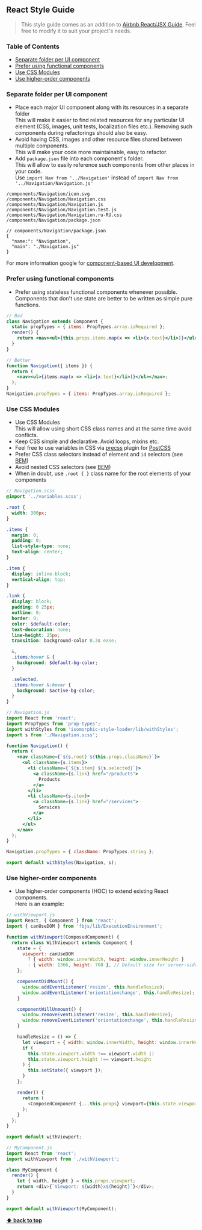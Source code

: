 ## React Style Guide

> This style guide comes as an addition to
> [Airbnb React/JSX Guide](https://github.com/airbnb/javascript/tree/master/react).
> Feel free to modify it to suit your project's needs.

### Table of Contents

* [Separate folder per UI component](#separate-folder-per-ui-component)
* [Prefer using functional components](#prefer-using-functional-components)
* [Use CSS Modules](#use-css-modules)
* [Use higher-order components](#use-higher-order-components)

### Separate folder per UI component

* Place each major UI component along with its resources in a separate folder\
  This will make it easier to find related resources for any particular UI element
  (CSS, images, unit tests, localization files etc.). Removing such components during
  refactorings should also be easy.
* Avoid having CSS, images and other resource files shared between multiple
  components.\
  This will make your code more maintainable, easy to refactor.
* Add `package.json` file into each component's folder.\
  This will allow to easily reference such components from other places in your code.\
  Use `import Nav from '../Navigation'` instead of `import Nav from '../Navigation/Navigation.js'`

```
/components/Navigation/icon.svg
/components/Navigation/Navigation.css
/components/Navigation/Navigation.js
/components/Navigation/Navigation.test.js
/components/Navigation/Navigation.ru-RU.css
/components/Navigation/package.json
```

```
// components/Navigation/package.json
{
  "name:": "Navigation",
  "main": "./Navigation.js"
}
```

For more information google for
[component-based UI development](https://google.com/search?q=component-based+ui+development).

### Prefer using functional components

* Prefer using stateless functional components whenever possible.\
  Components that don't use state are better to be written as simple pure functions.

```jsx
// Bad
class Navigation extends Component {
  static propTypes = { items: PropTypes.array.isRequired };
  render() {
    return <nav><ul>{this.props.items.map(x => <li>{x.text}</li>)}</ul></nav>;
  }
}

// Better
function Navigation({ items }) {
  return (
    <nav><ul>{items.map(x => <li>{x.text}</li>)}</ul></nav>;
  );
}
Navigation.propTypes = { items: PropTypes.array.isRequired };
```

### Use CSS Modules

* Use CSS Modules\
  This will allow using short CSS class names and at the same time avoid conflicts.
* Keep CSS simple and declarative. Avoid loops, mixins etc.
* Feel free to use variables in CSS via
  [precss](https://github.com/jonathantneal/precss) plugin for
  [PostCSS](https://github.com/postcss/postcss)
* Prefer CSS class selectors instead of element and `id` selectors (see
  [BEM](https://bem.info/))
* Avoid nested CSS selectors (see [BEM](https://bem.info/))
* When in doubt, use `.root { }` class name for the root elements of your
  components

```scss
// Navigation.scss
@import '../variables.scss';

.root {
  width: 300px;
}

.items {
  margin: 0;
  padding: 0;
  list-style-type: none;
  text-align: center;
}

.item {
  display: inline-block;
  vertical-align: top;
}

.link {
  display: block;
  padding: 0 25px;
  outline: 0;
  border: 0;
  color: $default-color;
  text-decoration: none;
  line-height: 25px;
  transition: background-color 0.3s ease;

  &,
  .items:hover & {
    background: $default-bg-color;
  }

  .selected,
  .items:hover &:hover {
    background: $active-bg-color;
  }
}
```

```jsx
// Navigation.js
import React from 'react';
import PropTypes from 'prop-types';
import withStyles from 'isomorphic-style-loader/lib/withStyles';
import s from './Navigation.scss';

function Navigation() {
  return (
    <nav className={`${s.root} ${this.props.className}`}>
      <ul className={s.items}>
        <li className={`${s.item} ${s.selected}`}>
          <a className={s.link} href="/products">
            Products
          </a>
        </li>
        <li className={s.item}>
          <a className={s.link} href="/services">
            Services
          </a>
        </li>
      </ul>
    </nav>
  );
}

Navigation.propTypes = { className: PropTypes.string };

export default withStyles(Navigation, s);
```

### Use higher-order components

* Use higher-order components (HOC) to extend existing React components.\
  Here is an example:

```js
// withViewport.js
import React, { Component } from 'react';
import { canUseDOM } from 'fbjs/lib/ExecutionEnvironment';

function withViewport(ComposedComponent) {
  return class WithViewport extends Component {
    state = {
      viewport: canUseDOM
        ? { width: window.innerWidth, height: window.innerHeight }
        : { width: 1366, height: 768 }, // Default size for server-side rendering
    };

    componentDidMount() {
      window.addEventListener('resize', this.handleResize);
      window.addEventListener('orientationchange', this.handleResize);
    }

    componentWillUnmount() {
      window.removeEventListener('resize', this.handleResize);
      window.removeEventListener('orientationchange', this.handleResize);
    }

    handleResize = () => {
      let viewport = { width: window.innerWidth, height: window.innerHeight };
      if (
        this.state.viewport.width !== viewport.width ||
        this.state.viewport.height !== viewport.height
      ) {
        this.setState({ viewport });
      }
    };

    render() {
      return (
        <ComposedComponent {...this.props} viewport={this.state.viewport} />
      );
    }
  };
}

export default withViewport;
```

```js
// MyComponent.js
import React from 'react';
import withViewport from './withViewport';

class MyComponent {
  render() {
    let { width, height } = this.props.viewport;
    return <div>{`Viewport: ${width}x${height}`}</div>;
  }
}

export default withViewport(MyComponent);
```

**[⬆ back to top](#table-of-contents)**

